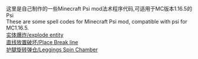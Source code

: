 这里是自己制作的一些Minecraft Psi mod法术程序代码,可适用于MC版本1.16.5的Psi  
These are some spell codes for Minecraft Psi mod, compatible with psi for MC1.16.5.  
[实体爆炸/explode entity](explode_entity.md)  
[直线放置破坏/Place Break line](placeline.md)  
[护腿旋转弹仓/Leggings Spin Chamber](leggings_chamber.md)  
